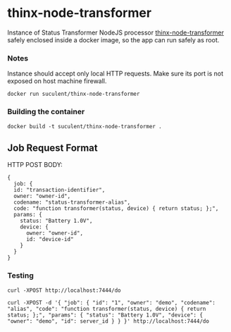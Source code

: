 # thinx-node-transformer

Instance of Status Transformer NodeJS processor [thinx-node-transformer](https://github.com/suculent/thinx-node-tranformer) safely enclosed inside a docker image, so the app can run safely as root.

### Notes

Instance should accept only local HTTP requests. Make sure its port is not exposed on host machine firewall.

`docker run suculent/thinx-node-transformer`

### Building the container

`docker build -t suculent/thinx-node-transformer .`


## Job Request Format

HTTP POST BODY:

```
{
  job: {
  id: "transaction-identifier",
  owner: "owner-id",
  codename: "status-transformer-alias",
  code: "function transformer(status, device) { return status; };",
  params: {
    status: "Battery 1.0V",
    device: {
      owner: "owner-id",
      id: "device-id"
    }
  }
}
```

### Testing

```
curl -XPOST http://localhost:7444/do
```

```
curl -XPOST -d '{ "job": { "id": "1", "owner": "demo", "codename": "alias", "code": "function transformer(status, device) { return status; };", "params": { "status": "Battery 1.0V", "device": { "owner": "demo", "id": server_id } } }' http://localhost:7444/do
```

